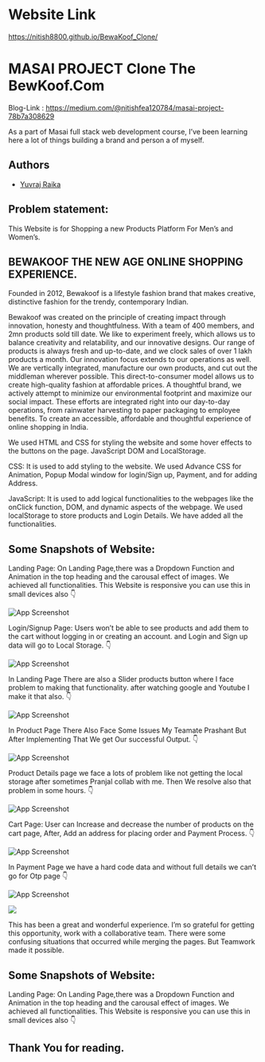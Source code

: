 
# Website Link 

 https://nitish8800.github.io/BewaKoof_Clone/

# MASAI PROJECT Clone The BewKoof.Com

Blog-Link : https://medium.com/@nitishfea120784/masai-project-78b7a308629

As a part of Masai full stack web development course, I’ve been learning here a lot of things building a brand and person a of myself.

## Authors

- [Yuvraj Raika ](https://github.com/yuvrajraika07)


## Problem statement:
This Website is for Shopping a new Products Platform For Men’s and Women’s.
## BEWAKOOF THE NEW AGE ONLINE SHOPPING EXPERIENCE.
Founded in 2012, Bewakoof is a lifestyle fashion brand that makes creative, distinctive fashion for the trendy, contemporary Indian.

 Bewakoof was created on the principle of creating impact through innovation, honesty and thoughtfulness.
With a team of 400 members, and 2mn products sold till date. We like to experiment freely, which allows us to balance creativity and relatability, and our innovative designs. Our range of products is always fresh and up-to-date, and we clock sales of over 1 lakh products a month. Our innovation focus extends to our operations as well. We are vertically integrated, manufacture our own products, and cut out the middleman wherever possible. This direct-to-consumer model allows us to create high-quality fashion at affordable prices. A thoughtful brand, we actively attempt to minimize our environmental footprint and maximize our social impact. These efforts are integrated right into our day-to-day operations, from rainwater harvesting to paper packaging to employee benefits. To create an accessible, affordable and thoughtful experience of online shopping in India.

We used HTML and CSS for styling the website and some hover effects to the buttons on the page. JavaScript DOM and LocalStorage.

CSS: It is used to add styling to the website. We used Advance CSS for Animation, Popup Modal window for login/Sign up, Payment, and for adding Address.

JavaScript: It is used to add logical functionalities to the webpages like the onClick function, DOM, and dynamic aspects of the webpage. We used localStorage to store products and Login Details. We have added all the functionalities.
## Some Snapshots of Website:
Landing Page: On Landing Page,there was a Dropdown Function and Animation in the top heading and the carousal effect of images. We achieved all functionalities. This Website is responsive you can use this in small devices also 👇


![App Screenshot](https://miro.medium.com/max/1000/1*Uj5gTNw0MN8SB9ti3ypaEQ.png)

Login/Signup Page: Users won’t be able to see products and add them to the cart without logging in or creating an account. and Login and Sign up data will go to Local Storage. 👇

![App Screenshot](https://miro.medium.com/max/1000/1*Q5ryGIVRe5_z8vGPaXYYAA.png)

In Landing Page There are also a Slider products button where I face problem to making that functionality. after watching google and Youtube I make it that also. 👇

![App Screenshot](https://miro.medium.com/max/1000/1*8YJG7rYKdXOdWIavSak7QA.png)

In Product Page There Also Face Some Issues My Teamate Prashant But After Implementing That We get Our successful Output. 👇

![App Screenshot](https://miro.medium.com/max/1000/1*BSmqwKSMDuNGQQmLB8NFxw.png)

Product Details page we face a lots of problem like not getting the local storage after sometimes Pranjal collab with me. Then We resolve also that problem in some hours. 👇

![App Screenshot](https://miro.medium.com/max/1000/1*CVqgsmkVwwIU9H2zO9MVgQ.png)

Cart Page: User can Increase and decrease the number of products on the cart page, After, Add an address for placing order and Payment Process. 👇

![App Screenshot](https://miro.medium.com/max/1000/1*JLccblsiSDWJbiremEGRfw.png)

In Payment Page we have a hard code data and without full details we can’t go for Otp page 👇

![App Screenshot](https://miro.medium.com/max/1000/1*-fHcl6qs2IafNQzZocZQfw.png)


 <img src="https://imgur.com/a/AqAPgIK.gif">

This has been a great and wonderful experience. I’m so grateful for getting this opportunity, work with a collaborative team. There were some confusing situations that occurred while merging the pages. But Teamwork made it possible.



## Some Snapshots of Website:
Landing Page: On Landing Page,there was a Dropdown Function and Animation in the top heading and the carousal effect of images. We achieved all functionalities. This Website is responsive you can use this in small devices also 👇

## Thank You for reading.
